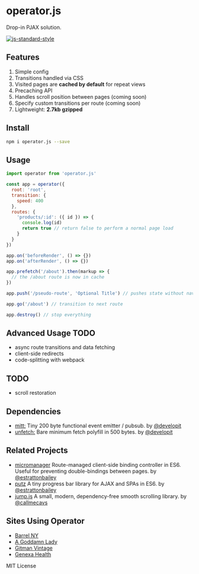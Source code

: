# operator.js
Drop-in PJAX solution.

[![js-standard-style](https://cdn.rawgit.com/feross/standard/master/badge.svg)](http://standardjs.com)

## Features
1. Simple config
2. Transitions handled via CSS
3. Visited pages are **cached by default** for repeat views
4. Precaching API
5. Handles scroll position between pages (coming soon)
6. Specify custom transitions per route (coming soon)
7. Lightweight: **2.7kb gzipped**

## Install
```bash
npm i operator.js --save
```

## Usage
```javascript
import operator from 'operator.js'

const app = operator({
  root: 'root',
  transition: {
    speed: 400
  },
  routes: {
    'products/:id': ({ id }) => {
      console.log(id)
      return true // return false to perform a normal page load
    }
  }
})

app.on('beforeRender', () => {})
app.on('afterRender', () => {})

app.prefetch('/about').then(markup => {
  // the /about route is now in cache
})

app.push('/pseudo-route', 'Optional Title') // pushes state without navigating

app.go('/about') // transition to next route

app.destroy() // stop everything
```

## Advanced Usage TODO
- async route transitions and data fetching
- client-side redirects
- code-splitting with webpack

## TODO
- scroll restoration

## Dependencies
- [mitt:](https://github.com/developit/mitt) Tiny 200 byte functional event emitter / pubsub. by [@developit](https://github.com/developit)
- [unfetch:](https://github.com/developit/unfetch) Bare minimum fetch polyfill in 500 bytes. by [@developit](https://github.com/developit)

## Related Projects
- [micromanager](https://github.com/estrattonbailey/micromanager) Route-managed client-side binding controller in ES6. Useful for preventing double-bindings between pages. by [@estrattonbailey](https://github.com/estrattonbailey)
- [putz](https://github.com/estrattonbailey/putz) A tiny progress bar library for AJAX and SPAs in ES6. by [@estrattonbailey](https://github.com/estrattonbailey)
- [jump.js](https://github.com/callmecavs/jump.js) A small, modern, dependency-free smooth scrolling library. by [@callmecavs](https://github.com/callmecavs)

## Sites Using Operator
- [Barrel NY](https://www.barrelny.com/)
- [A Goddamn Lady](http://www.agoddamnlady.com/)
- [Gitman Vintage](https://gitmanvintage.com/)
- [Genexa Health](https://www.genexahealth.com/)

MIT License
